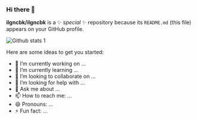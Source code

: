 ### Hi there 👋


**ilgncbk/ilgncbk** is a ✨ _special_ ✨ repository because its `README.md` (this file) appears on your GitHub profile.

![Github stats 1](https://github-readme-stats.vercel.app/api?username=ilgnbk&show_icons=true&theme=gradient) 


Here are some ideas to get you started:

- 🔭 I’m currently working on ...
- 🌱 I’m currently learning ...
- 👯 I’m looking to collaborate on ...
- 🤔 I’m looking for help with ...
- 💬 Ask me about ...
- 📫 How to reach me: ...
- 😄 Pronouns: ...
- ⚡ Fun fact: ...

